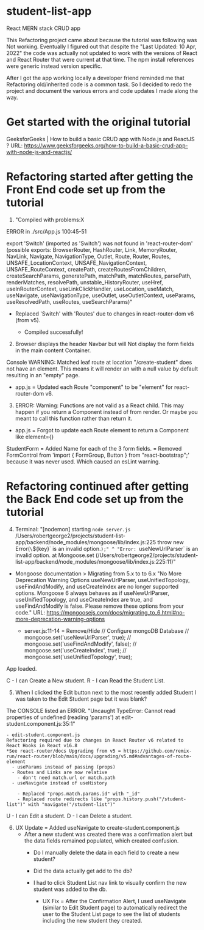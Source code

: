 # student-list-app
React MERN stack CRUD app

This Refactoring project came about because the tutorial was following was Not working.
Eventually I figured out that despite the "Last Updated: 10 Apr, 2022" the code was actually not updated to work with the versions of React and React Router that were current at that time. The npm install references were generic instead version specific.

After I got the app working locally a developer friend reminded me that Refactoring old/inherited code is a common task. So I decided to redo the project and document the various errors and code updates I made along the way.

# Get started with the original tutorial
GeeksforGeeks | How to build a basic CRUD app with Node.js and ReactJS ?
URL: https://www.geeksforgeeks.org/how-to-build-a-basic-crud-app-with-node-js-and-reactjs/

# Refactoring started after getting the Front End code set up from the tutorial

1) "Compiled with problems:X

  ERROR in ./src/App.js 100:45-51

  export 'Switch' (imported as 'Switch') was not found in 'react-router-dom' (possible exports: BrowserRouter, HashRouter, Link, MemoryRouter, NavLink, Navigate, NavigationType, Outlet, Route, Router, Routes, UNSAFE_LocationContext, UNSAFE_NavigationContext, UNSAFE_RouteContext, createPath, createRoutesFromChildren, createSearchParams, generatePath, matchPath, matchRoutes, parsePath, renderMatches, resolvePath, unstable_HistoryRouter, useHref, useInRouterContext, useLinkClickHandler, useLocation, useMatch, useNavigate, useNavigationType, useOutlet, useOutletContext, useParams, useResolvedPath, useRoutes, useSearchParams)"
  
  - Replaced 'Switch' with 'Routes' due to changes in react-router-dom v6 (from v5).

    - Compiled successfully! 

2) Browser displays the header Navbar but will Not display the form fields in the main content Container.

  Console WARNING: Matched leaf route at location "/create-student" does not have an element. This means it will render an <Outlet /> with a null value by default resulting in an "empty" page.
  
  - app.js = Updated each Route "component" to be "element" for react-router-dom v6.

3) ERROR: Warning: Functions are not valid as a React child. This may happen if you return a Component instead of <Component /> from render. Or maybe you meant to call this function rather than return it.

  - app.js = Forgot to update each Route element to return a Component like element={<CreateStudent />}
  
  StudentForm = Added <label htmlFor="Name">Name</label> for each of the 3 form fields.
            = Removed FormControl from 'import { FormGroup, Button } from "react-bootstrap";' because it was never used. Which caused an esLint warning.

# Refactoring continued after getting the Back End code set up from the tutorial

4) Terminal:
  "[nodemon] starting `node server.js`
  /Users/robertgeorge2/projects/student-list-app/backend/node_modules/mongoose/lib/index.js:225
      throw new Error(`\`${key}\` is an invalid option.`);"
      ^
  "Error: `useNewUrlParser` is an invalid option.
      at Mongoose.set (/Users/robertgeorge2/projects/student-list-app/backend/node_modules/mongoose/lib/index.js:225:11)"

  - Mongoose documentation > Migrating from 5.x to to 6.x
        "No More Deprecation Warning Options
        useNewUrlParser, useUnifiedTopology, useFindAndModify, and useCreateIndex are no longer supported options. Mongoose 6 always behaves as if useNewUrlParser, useUnifiedTopology, and useCreateIndex are true, and useFindAndModify is false. Please remove these options from your code."
        URL: https://mongoosejs.com/docs/migrating_to_6.html#no-more-deprecation-warning-options

    - server.js:11-14 = Remove/Hide
    // Configure mongoDB Database
    // mongoose.set('useNewUrlParser', true);
    // mongoose.set('useFindAndModify', false);
    // mongoose.set('useCreateIndex', true);
    // mongoose.set('useUnifiedTopology', true);

App loaded.

C - I can Create a New student.
R - I can Read the Student List.

5) When I clicked the Edit button next to the most recently added Student I was taken to the Edit Student page but it was blank?

  The CONSOLE listed an ERROR.
  "Uncaught TypeError: Cannot read properties of undefined (reading 'params') at edit-student.component.js:35:1"

    - edit-student.component.js
    Refactoring required due to changes in React Router v6 related to React Hooks in React v16.8
    *See react-router/docs Upgrading from v5 = https://github.com/remix-run/react-router/blob/main/docs/upgrading/v5.md#advantages-of-route-element
      - useParams instead of passing (props)
      - Routes and Links are now relative
        - don't need match.url or match.path
      - useNavigate instead of useHistory

        - Replaced "props.match.params.id" with "_id"
        - Replaced route redirects like "props.history.push("/student-list")" with "navigate("/student-list")"

U - I can Edit a student.
D - I can Delete a student.

6) UX Update = Added useNavigate to create-student.component.js
    - After a new student was created there was a confirmation alert but the data fields remained populated, which created confusion. 
      - Do I manually delete the data in each field to create a new student? 
      - Did the data actually get add to the db?
      - I had to click Student List nav link to visually confirm the new student was added to the db.

        - UX Fix = After the Confirmation Alert, I used useNavigate (similar to Edit Student page) to automatically redirect the user to the Student List page to see the list of students including the new student they created.